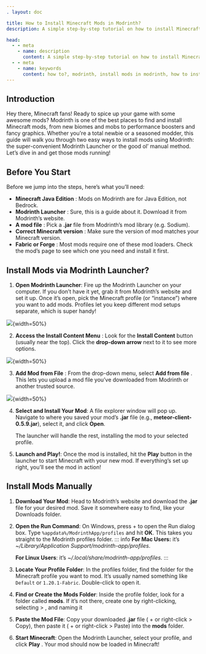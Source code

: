 ```yaml
---
. layout: doc

title: How to Install Minecraft Mods in Modrinth?
description: A simple step-by-step tutorial on how to install Minecraft mods in Modrinth.

head:
  - - meta
    - name: description
      content: A simple step-by-step tutorial on how to install Minecraft mods in Modrinth.
  - - meta
    - name: keywords
      content: how to?, modrinth, install mods in modrinth, how to install mods, install mods in minecraft, meteor client, meteor client addon, minecraft mods
---
```

## Introduction

Hey there, Minecraft fans! Ready to spice up your game with some awesome mods? Modrinth is one of the best places to find and install Minecraft mods, from new biomes and mobs to performance boosters and fancy graphics. Whether you're a total newbie or a seasoned modder, this guide will walk you through two easy ways to install mods using Modrinth: the super-convenient Modrinth Launcher or the good ol’ manual method. Let’s dive in and get those mods running!

## Before You Start

Before we jump into the steps, here’s what you’ll need:

* **Minecraft Java Edition** : Mods on Modrinth are for Java Edition, not Bedrock.
* **Modrinth Launcher** : Sure, this is a guide about it. Download it from Modrinth’s website.
* **A mod file** : Pick a **.jar** file from Modrinth’s mod library (e.g. Sodium).
* **Correct Minecraft version** : Make sure the version of mod matches your Minecraft version.
* **Fabric or Forge** : Most mods require one of these mod loaders. Check the mod’s page to see which one you need and install it first.

## Install Mods via Modrinth Launcher?

1. **Open Modrinth Launcher**: Fire up the Modrinth Launcher on your computer. If you don’t have it yet, grab it from Modrinth’s website and set it up. Once it’s open, pick the Minecraft profile (or “instance”) where you want to add mods. Profiles let you keep different mod setups separate, which is super handy!

![](/data/assets/20250608_162616_modrinth-1.png){width=50%}

2. **Access the Install Content Menu** : Look for the **Install Content** button (usually near the top). Click the **drop-down arrow** next to it to see more options.

![](/data/assets/20250608_162640_modrinth-2.png){width=50%}

3. **Add Mod from File** : From the drop-down menu, select **Add from file** . This lets you upload a mod file you’ve downloaded from Modrinth or another trusted source.

![](/data/assets/20250608_162837_modrinth-3.png){width=50%}

4. **Select and Install Your Mod**: A file explorer window will pop up. Navigate to where you saved your mod’s **.jar** file (e.g., **meteor-client-0.5.9.jar**), select it, and click **Open**.

   The launcher will handle the rest, installing the mod to your selected profile.
5. **Launch and Play!**: Once the mod is installed, hit the **Play** button in the launcher to start Minecraft with your new mod. If everything’s set up right, you’ll see the mod in action!

## Install Mods Manually

1. **Download Your Mod**: Head to Modrinth’s website and download the **.jar** file for your desired mod. Save it somewhere easy to find, like your Downloads folder.
2. **Open the Run Command**: On Windows, press <Tag icon="pi pi-microsoft" value="Windows"></Tag> + <Tag value="R"></Tag> to open the Run dialog box. Type `%appdata%/ModrinthApp/profiles` and hit **OK**. This takes you straight to the Modrinth profiles folder.
   ::: info
   **For Mac Users:** it’s *~/Library/Application Support/modrinth-app/profiles*.

   **For Linux Users**: it’s *~/.local/share/modrinth-app/profiles*.
   :::
3. **Locate Your Profile Folder**: In the profiles folder, find the folder for the Minecraft profile you want to mod. It’s usually named something like `Default` or `1.20.1-Fabric`. Double-click to open it.
4. **Find or Create the Mods Folder**: Inside the profile folder, look for a folder called **mods**. If it’s not there, create one by right-clicking, selecting <Tag severity="secondary" icon="pi pi-file" value="New"></Tag> > <Tag severity="secondary" icon="pi pi-folder" value="Folder"></Tag> , and naming it <Tag severity="secondary" icon="pi pi-folder" value="mods"></Tag>
5. **Paste the Mod File**: Copy your downloaded **.jar** file (<Tag value="Ctrl"></Tag> + <Tag value="C"></Tag> or right-click > Copy), then paste it (<Tag value="Ctrl"></Tag> + <Tag value="V"></Tag> or right-click > Paste) into the **mods** folder.
6. **Start Minecraft**: Open the Modrinth Launcher, select your profile, and click **Play** . Your mod should now be loaded in Minecraft!
